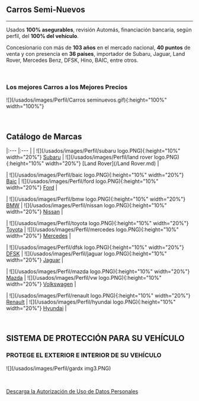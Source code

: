 ## Carros Semi-Nuevos

-----------
Usados **100% asegurables**, revisión Automás, financiación bancaria, según perfil, del **100% del vehículo**.

Concesionario con más de **103 años** en el mercado nacional, **40 puntos** de venta y con presencia en **36 países**, importador de Subaru, Jaguar, Land Rover, Mercedes Benz, DFSK, Hino, BAIC, entre otros.

<p>&nbsp;</p>

### Los mejores Carros a los Mejores Precios

![](/usados/images/Perfil/Carros seminuevos.gif){:height="100%" width="100%"}  


<p>&nbsp;</p>

## Catálogo de Marcas

|:---   |:---   |
| ![](/usados/images/Perfil/subaru logo.PNG){:height="10%" width="20%"}   [Subaru](/Subaru.md) | ![](/usados/images/Perfil/land rover logo.PNG){:height="10%" width="20%"} [Land Rover](/Land Rover.md) |

| ![](/usados/images/Perfil/baic logo.PNG){:height="10%" width="20%"}   [Baic](/Baic.md) | ![](/usados/images/Perfil/ford logo.PNG){:height="10%" width="20%"}   [Ford](/Ford.md) |

| ![](/usados/images/Perfil/bmw logo.PNG){:height="10%" width="20%"}   [BMW](/BMW.md) | ![](/usados/images/Perfil/nissan logo.PNG){:height="10%" width="20%"}   [Nissan](/Nissan.md) |

| ![](/usados/images/Perfil/toyota logo.PNG){:height="10%" width="20%"}   [Toyota](/Toyota.md) | ![](/usados/images/Perfil/mercedes logo.PNG){:height="10%" width="20%"}   [Mercedes](/Mercedes.md) |

| ![](/usados/images/Perfil/dfsk logo.PNG){:height="10%" width="20%"}   [DFSK](/DFSK.md) | ![](/usados/images/Perfil/jaguar logo.PNG){:height="10%" width="20%"}   [Jaguar](/Jaguar.md) |

| ![](/usados/images/Perfil/mazda logo.PNG){:height="10%" width="20%"}   [Mazda](/Mazda.md) | ![](/usados/images/Perfil/vw logo.PNG){:height="10%" width="20%"}   [Volkswagen](/Volkswagen.md) |

| ![](/usados/images/Perfil/renault logo.PNG){:height="10%" width="20%"}   [Renault](/Renault.md) | ![](/usados/images/Perfil/hyundai logo.PNG){:height="10%" width="20%"}   [Hyundai](/Hyundai.md) |


<p>&nbsp;</p>

## SISTEMA DE PROTECCIÓN PARA SU VEHÍCULO
### PROTEGE EL EXTERIOR E INTERIOR DE SU VEHÍCULO
![](/usados/images/Perfil/gardx img3.PNG)

<p>&nbsp;</p>

<a href="/usados/images/Perfil/Form.pdf" download="Solicitud Persona Natural Praco">Descarga la Autorización de Uso de Datos Personales </a>
